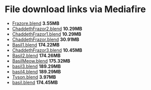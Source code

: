 # File download links via Mediafire
* [Frazore.blend](https://www.mediafire.com/file/u9drdl4exmnb1u2/FRAZORe.blend/file) **3.55MB**
* [ChaddethFrazor2.blend](https://www.mediafire.com/file/4lm8p52gdlofgr7/ChaddethFrazor2.blend/file) **10.29MB**
* [ChaddethFrazor1.blend](https://www.mediafire.com/file/tdjkjjfvvb4twl5/ChaddethFrazor1.blend/file) **10.29MB**
* [ChaddethFrazor.blend](https://www.mediafire.com/file/ehmcqmclsc8jvne/ChaddethFrazor.blend/file) **30.91MB**
* [Basil1.blend](https://www.mediafire.com/file/hkz9p5j9gwo7u1e/basil1.blend/file) **174.22MB**
* [ChaddethFrazor3.blend](https://www.mediafire.com/file/dp3vl538nr8j20c/ChaddethFrazor3.blend/file) **10.45MB**
* [Basil2.blend](https://www.mediafire.com/file/1cnuv4fy03czb2u/basil2.blend/file) **174.26MB**
* [BasilMeow.blend](https://www.mediafire.com/file/e3rnhzmdootwbb0/meow.blend/file) **175.32MB**
* [basil3.blend](https://www.mediafire.com/file/ld4rbs2te2g0568/basil3.blend/file) **189.29MB**
* [basil4.blend](https://www.mediafire.com/file/z056njd4urm6q5k/basil4.blend/file) **189.29MB**
* [Tyson.blend](https://www.mediafire.com/file/1ertdq0youn0u4h/tyson.blend/file) **3.97MB**
* [basil.blend](https://www.mediafire.com/file/5zvq050qs9u5wby/basil.blend/file) **174.45MB**
